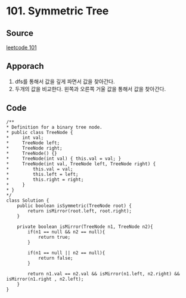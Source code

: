 # 101. Symmetric Tree
## Source

[leetcode 101](https://leetcode.com/problems/symmetric-tree/description/?envType=problem-list-v2&envId=depth-first-search)

## Apporach

1. dfs를 통해서 값을 깊게 파면서 값을 찾아간다. 
2. 두개의 값을 비교한다. 왼쪽과 오른쪽 거울 값을 통해서 값을 찾아간다.

## Code
    /**
    * Definition for a binary tree node.
    * public class TreeNode {
    *     int val;
    *     TreeNode left;
    *     TreeNode right;
    *     TreeNode() {}
    *     TreeNode(int val) { this.val = val; }
    *     TreeNode(int val, TreeNode left, TreeNode right) {
    *         this.val = val;
    *         this.left = left;
    *         this.right = right;
    *     }
    * }
    */
    class Solution {
        public boolean isSymmetric(TreeNode root) {
            return isMirror(root.left, root.right);
        }

        private boolean isMirror(TreeNode n1, TreeNode n2){
            if(n1 == null && n2 == null){
                return true;
            }

            if(n1 == null || n2 == null){
                return false;
            }

            return n1.val == n2.val && isMirror(n1.left, n2.right) && isMirror(n1.right , n2.left);
        }
    }

